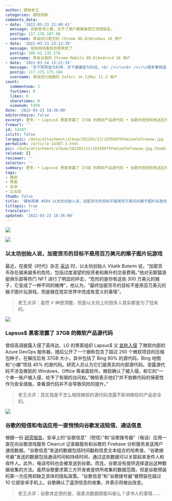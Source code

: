 ```yaml
---
author: 硬核老王
categories: 硬核观察
comments_data:
- date: '2022-03-23 21:40:41'
  message: 谷歌老爷心善，见不了用户数据被其它流氓偷走。
  postip: 117.176.107.98
  username: 来自四川南充的 Chrome 88.0|Windows 10 用户
- date: '2022-03-23 23:12:39'
  message: 哈哈哈哈看到你我笑死了
  postip: 106.61.135.176
  username: 来自云南的 Chrome Mobile 88.0|Android 10 用户
- date: '2022-03-24 13:22:34'
  message: "天下熙熙皆为利来，天下攘攘皆为利往。<br />\r\n<br />\r\n很多事物诞生后的发展是超过创始人本意的，比如加特林机枪，发明者是一名医生。"
  postip: 117.175.175.104
  username: 来自四川成都的 Safari 14.1|Mac 11.3 用户
count:
  commentnum: 3
  favtimes: 0
  likes: 0
  sharetimes: 0
  viewnum: 5359
date: '2022-03-23 18:36:00'
editorchoice: false
excerpt: 更多：• Lapsus$ 黑客泄露了 37GB 的微软产品源代码 • 谷歌的短信和电话应用一直悄悄向谷歌发送短信、通话信息
fromurl: ''
id: 14387
islctt: false
largepic: /data/attachment/album/202203/23/183509f9fme1omlmfcewow.jpg
permalink: /article-14387-1.html
pic: /data/attachment/album/202203/23/183509f9fme1omlmfcewow.jpg.thumb.jpg
related: []
reviewer: ''
selector: ''
summary: 更多：• Lapsus$ 黑客泄露了 37GB 的微软产品源代码 • 谷歌的短信和电话应用一直悄悄向谷歌发送短信、通话信息
tags:
- 微软
- 黑客
- 安卓
- 以太坊
thumb: false
title: '硬核观察 #584 以太坊创始人说，加密货币的目标不是用百万美元的猴子图片玩游戏'
titlepic: true
translator: ''
updated: '2022-03-23 18:36:00'
---
```


![](/data/attachment/album/202203/23/183509f9fme1omlmfcewow.jpg)


![](/data/attachment/album/202203/23/183519gaeesuucqa5z30ge.jpg)


### 以太坊创始人说，加密货币的目标不是用百万美元的猴子图片玩游戏


最近，在接受《时代》杂志 [采访](https://www.benzinga.com/markets/cryptocurrency/22/03/26212053/the-goal-of-crypto-is-not-to-play-games-with-million-dollar-pictures-of-monkeys-ethereum-f) 时，以太坊创始人 Vitalik Buterin 说，“加密货币存在越来越多的危险，包括过度渴望的投资者和飙升的交易费用。”他对无聊猿游艇俱乐部等热门 NFT 进行了明显的抨击，“危险的是你有这些 300 万美元的猴子，它变成了一种不同的赌博”，他认为，“最终加密货币的目标不是用百万美元的猴子图片玩游戏，而是做在现实世界中完成有意义的事情”。



> 
> 老王点评：虽然 V 神很清醒，但是以太坊上的很多人其实都是为了钱来的。
> 
> 
> 


![](/data/attachment/album/202203/23/183529lm8qm4onkpq4pr8m.jpg)


### Lapsus$ 黑客泄露了 37GB 的微软产品源代码


曾经高调披露入侵了英伟达、LG 的黑客组织 Lapsus$ 又 [宣称入侵](https://www.bleepingcomputer.com/news/microsoft/lapsus-hackers-leak-37gb-of-microsofts-alleged-source-code/) 了微软内部的 Azure DevOps 服务器，随后公开了一个据称包含了超过 250 个微软项目的压缩包种子。在解压后有 37GB 大小，其中包括了 Bing 90% 的源代码，Bing 地图和“小娜”项目 45% 的源代码。研究人员认为它们是真实的内部源代码。泄露源代码不涉及微软的 Windows、Office 等桌面软件。微软确认了被入侵，称它的“一个单一账户被入侵，给予了有限的访问权。”微软表示他们“并不依赖代码的保密性作为安全措施，查看源代码并不会导致风险的提升。”



> 
> 老王点评：其实我是不怎么相信微软的源代码泄露不影响微软的产品安全的。
> 
> 
> 


![](/data/attachment/album/202203/23/183547ghmc444jj8atukih.jpg)


### 谷歌的短信和电话应用一直悄悄向谷歌发送短信、通话信息


根据一份 [研究报告](https://www.theregister.com/2022/03/21/google_messages_gdpr/)，安卓上的“谷歌信息”（短信）”和“谷歌拨号器”（电话）应用一直在向谷歌游戏服务 Clearcut 记录器服务和谷歌的 Firebase 分析服务发送用户通信数据。“谷歌信息“发送的数据包括时间戳和信息文本组合的哈希值，“谷歌拨号器”发送的数据包括通话时间和持续时间，通过这些数据可以关联起来发件人和收件人。此外，电话号码也会被发送到谷歌。而且，谷歌没有提供选择退出这种数据收集的方法。虽然谷歌要求第三方开发者提供所收集的数据范围，但是谷歌预装的第一方应用却缺乏具体的隐私政策。“谷歌信息”和“谷歌拨号器”被预装在超过 10 亿部安卓手机上。谷歌确认了遥测信息的收集，并表示将做出改变。



> 
> 老王点评：谷歌肯定想的是，我拿点数据那能叫偷么？读书人的事情……
> 
> 
>